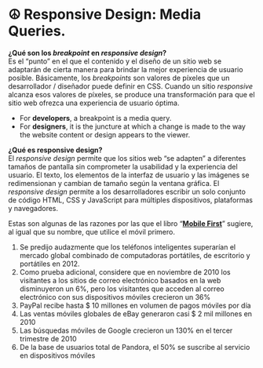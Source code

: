 # ☮ Responsive Design: Media Queries.



**¿Qué son los **_**breakpoint**_** en **_**responsive design**_**?**\
Es el “punto” en el que el contenido y el diseño de un sitio web se adaptarán de cierta manera para brindar la mejor experiencia de usuario posible. Básicamente, los _breakpoints_ son valores de píxeles que un desarrollador / diseñador puede definir en CSS. Cuando un sitio _responsive_ alcanza esos valores de píxeles, se produce una transformación para que el sitio web ofrezca una experiencia de usuario óptima.

* For **developers**, a breakpoint is a media query.
* For **designers**, it is the juncture at which a change is made to the way the website content or design appears to the viewer.

**¿Qué es responsive design?**\
El _responsive design_ permite que los sitios web “se adapten” a diferentes tamaños de pantalla sin comprometer la usabilidad y la experiencia del usuario. El texto, los elementos de la interfaz de usuario y las imágenes se redimensionan y cambian de tamaño según la ventana gráfica. El _responsive design_ permite a los desarrolladores escribir un solo conjunto de código HTML, CSS y JavaScript para múltiples dispositivos, plataformas y navegadores.



Estas son algunas de las razones por las que el libro “[**Mobile First**](https://www.lukew.com/resources/mobile\_first.asp)” sugiere, al igual que su nombre, que utilice el móvil primero.

1. Se predijo audazmente que los teléfonos inteligentes superarían el mercado global combinado de computadoras portátiles, de escritorio y portátiles en 2012.
2. Como prueba adicional, considere que en noviembre de 2010 los visitantes a los sitios de correo electrónico basados ​​en la web disminuyeron un 6%, pero los visitantes que acceden al correo electrónico con sus dispositivos móviles crecieron un 36%
3. PayPal recibe hasta $ 10 millones en volumen de pagos móviles por día
4. Las ventas móviles globales de eBay generaron casi $ 2 mil millones en 2010
5. Las búsquedas móviles de Google crecieron un 130% en el tercer trimestre de 2010
6. De la base de usuarios total de Pandora, el 50% se suscribe al servicio en dispositivos móviles
